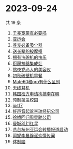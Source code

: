 # 2023-09-24

共 19 条

<!-- BEGIN -->
<!-- 最后更新时间 Sun Sep 24 2023 18:06:52 GMT+0800 (China Standard Time) -->

1. [千兆宽带有必要吗](https://www.zhihu.com/search?q=千兆宽带有必要吗)
1. [亚运会](https://www.zhihu.com/search?q=亚运会)
1. [养宠必备吸尘器](https://www.zhihu.com/search?q=养宠必备吸尘器)
1. [送长辈的按摩椅](https://www.zhihu.com/search?q=送长辈的按摩椅)
1. [拥有洗碗机的快乐](https://www.zhihu.com/search?q=拥有洗碗机的快乐)
1. [厨房神器集成灶](https://www.zhihu.com/search?q=厨房神器集成灶)
1. [熬夜党必入的美容仪](https://www.zhihu.com/search?q=熬夜党必入的美容仪)
1. [初秋破壁机早餐](https://www.zhihu.com/search?q=初秋破壁机早餐)
1. [Mate60和pro有什么区别](https://www.zhihu.com/search?q=Mate60和pro有什么区别)
1. [无线耳机](https://www.zhihu.com/search?q=无线耳机)
1. [韩国检方申请拘捕李在明](https://www.zhihu.com/search?q=韩国检方申请拘捕李在明)
1. [预制菜进校园](https://www.zhihu.com/search?q=预制菜进校园)
1. [ios17](https://www.zhihu.com/search?q=ios17)
1. [好声音起诉李玟经纪公司](https://www.zhihu.com/search?q=好声音起诉李玟经纪公司)
1. [徐娇回归周星驰公司](https://www.zhihu.com/search?q=徐娇回归周星驰公司)
1. [曼城3比1红星](https://www.zhihu.com/search?q=曼城3比1红星)
1. [总台杭州亚运会转播报道启动](https://www.zhihu.com/search?q=总台杭州亚运会转播报道启动)
1. [闫妮李晨辟谣恋情传闻](https://www.zhihu.com/search?q=闫妮李晨辟谣恋情传闻)
1. [体制脑](https://www.zhihu.com/search?q=体制脑)

<!-- END -->
